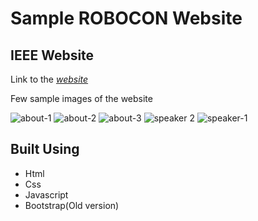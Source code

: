 # **Sample ROBOCON Website**

## IEEE Website
 Link to the [*website*](https://ieeerobocon.000webhostapp.com/)
 
 Few sample images of the website
 
![about-1](https://user-images.githubusercontent.com/96327578/230710417-ea16413d-7830-4fcc-9520-b25b4c8443e3.png)
![about-2](https://user-images.githubusercontent.com/96327578/230710424-673fb873-fec8-42c6-9a3a-352f916b16fd.png)
![about-3](https://user-images.githubusercontent.com/96327578/230710426-4b598ad9-08b6-4a0d-ae30-67f3c9c36568.png)
![speaker 2](https://user-images.githubusercontent.com/96327578/230710429-8ef3da11-4671-497c-91de-ab8f3fea6354.png)
![speaker-1](https://user-images.githubusercontent.com/96327578/230710431-8cc44f9c-0b5d-4f9c-88dd-9af04653ad0a.png)


## Built Using
- Html
- Css
- Javascript
- Bootstrap(Old version)
